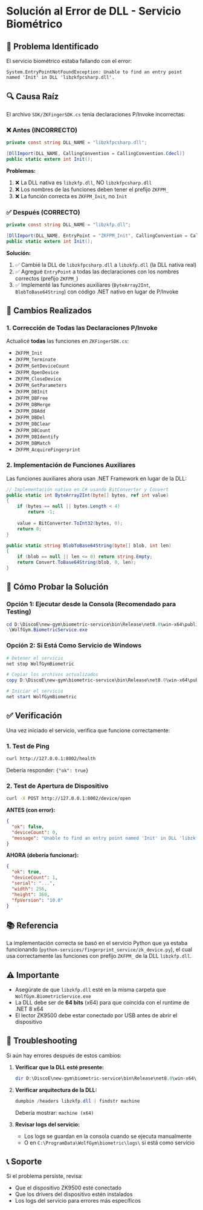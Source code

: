 # Solución al Error de DLL - Servicio Biométrico

## 🐛 Problema Identificado

El servicio biométrico estaba fallando con el error:

```
System.EntryPointNotFoundException: Unable to find an entry point named 'Init' in DLL 'libzkfpcsharp.dll'.
```

## 🔍 Causa Raíz

El archivo `SDK/ZKFingerSDK.cs` tenía declaraciones P/Invoke incorrectas:

### ❌ Antes (INCORRECTO)
```csharp
private const string DLL_NAME = "libzkfpcsharp.dll";

[DllImport(DLL_NAME, CallingConvention = CallingConvention.Cdecl)]
public static extern int Init();
```

**Problemas:**
1. ❌ La DLL nativa es `libzkfp.dll`, NO `libzkfpcsharp.dll`
2. ❌ Los nombres de las funciones deben tener el prefijo `ZKFPM_`
3. ❌ La función correcta es `ZKFPM_Init`, no `Init`

### ✅ Después (CORRECTO)
```csharp
private const string DLL_NAME = "libzkfp.dll";

[DllImport(DLL_NAME, EntryPoint = "ZKFPM_Init", CallingConvention = CallingConvention.Cdecl)]
public static extern int Init();
```

**Solución:**
1. ✅ Cambié la DLL de `libzkfpcsharp.dll` a `libzkfp.dll` (la DLL nativa real)
2. ✅ Agregué `EntryPoint` a todas las declaraciones con los nombres correctos (prefijo `ZKFPM_`)
3. ✅ Implementé las funciones auxiliares (`ByteArray2Int`, `BlobToBase64String`) con código .NET nativo en lugar de P/Invoke

## 📝 Cambios Realizados

### 1. Corrección de Todas las Declaraciones P/Invoke

Actualicé **todas** las funciones en `ZKFingerSDK.cs`:

- `ZKFPM_Init`
- `ZKFPM_Terminate`
- `ZKFPM_GetDeviceCount`
- `ZKFPM_OpenDevice`
- `ZKFPM_CloseDevice`
- `ZKFPM_GetParameters`
- `ZKFPM_DBInit`
- `ZKFPM_DBFree`
- `ZKFPM_DBMerge`
- `ZKFPM_DBAdd`
- `ZKFPM_DBDel`
- `ZKFPM_DBClear`
- `ZKFPM_DBCount`
- `ZKFPM_DBIdentify`
- `ZKFPM_DBMatch`
- `ZKFPM_AcquireFingerprint`

### 2. Implementación de Funciones Auxiliares

Las funciones auxiliares ahora usan .NET Framework en lugar de la DLL:

```csharp
// Implementación nativa en C# usando BitConverter y Convert
public static int ByteArray2Int(byte[] bytes, ref int value)
{
    if (bytes == null || bytes.Length < 4)
        return -1;
    
    value = BitConverter.ToInt32(bytes, 0);
    return 0;
}

public static string BlobToBase64String(byte[] blob, int len)
{
    if (blob == null || len <= 0) return string.Empty;
    return Convert.ToBase64String(blob, 0, len);
}
```

## 🚀 Cómo Probar la Solución

### Opción 1: Ejecutar desde la Consola (Recomendado para Testing)

```powershell
cd D:\DiscoE\new-gym\biometric-service\bin\Release\net8.0\win-x64\publish
.\WolfGym.BiometricService.exe
```

### Opción 2: Si Está Como Servicio de Windows

```powershell
# Detener el servicio
net stop WolfGymBiometric

# Copiar los archivos actualizados
copy D:\DiscoE\new-gym\biometric-service\bin\Release\net8.0\win-x64\publish\*.* C:\RutaDelServicio\

# Iniciar el servicio
net start WolfGymBiometric
```

## ✅ Verificación

Una vez iniciado el servicio, verifica que funcione correctamente:

### 1. Test de Ping
```bash
curl http://127.0.0.1:8002/health
```

Debería responder: `{"ok": true}`

### 2. Test de Apertura de Dispositivo
```bash
curl -X POST http://127.0.0.1:8002/device/open
```

**ANTES (con error):**
```json
{
  "ok": false,
  "deviceCount": 0,
  "message": "Unable to find an entry point named 'Init' in DLL 'libzkfpcsharp.dll'."
}
```

**AHORA (debería funcionar):**
```json
{
  "ok": true,
  "deviceCount": 1,
  "serial": "...",
  "width": 256,
  "height": 360,
  "fpVersion": "10.0"
}
```

## 📚 Referencia

La implementación correcta se basó en el servicio Python que ya estaba funcionando (`python-services/fingerprint_service/zk_device.py`), el cual usa correctamente las funciones con prefijo `ZKFPM_` de la DLL `libzkfp.dll`.

## ⚠️ Importante

- Asegúrate de que `libzkfp.dll` esté en la misma carpeta que `WolfGym.BiometricService.exe`
- La DLL debe ser de **64 bits** (x64) para que coincida con el runtime de .NET 8 x64
- El lector ZK9500 debe estar conectado por USB antes de abrir el dispositivo

## 🔧 Troubleshooting

Si aún hay errores después de estos cambios:

1. **Verificar que la DLL esté presente:**
   ```powershell
   dir D:\DiscoE\new-gym\biometric-service\bin\Release\net8.0\win-x64\publish\libzkfp.dll
   ```

2. **Verificar arquitectura de la DLL:**
   ```powershell
   dumpbin /headers libzkfp.dll | findstr machine
   ```
   Debería mostrar: `machine (x64)`

3. **Revisar logs del servicio:**
   - Los logs se guardan en la consola cuando se ejecuta manualmente
   - O en `C:\ProgramData\WolfGym\biometric\logs\` si está como servicio

## 📞 Soporte

Si el problema persiste, revisa:
- Que el dispositivo ZK9500 esté conectado
- Que los drivers del dispositivo estén instalados
- Los logs del servicio para errores más específicos



